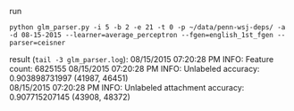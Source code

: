 run

    python glm_parser.py -i 5 -b 2 -e 21 -t 0 -p ~/data/penn-wsj-deps/ -a -d 08-15-2015 --learner=average_perceptron --fgen=english_1st_fgen --parser=ceisner

result (`tail -3 glm_parser.log`):
    08/15/2015 07:20:28 PM INFO: Feature count: 6825155
    08/15/2015 07:20:28 PM INFO: Unlabeled accuracy: 0.903898731997 (41987, 46451)           
    08/15/2015 07:20:28 PM INFO: Unlabeled attachment accuracy: 0.907715207145 (43908, 48372)

